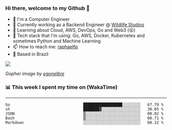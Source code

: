 ### Hi there, welcome to my Github 👋

- 📖 I'm a Computer Engineer
- 🔭 Currently working as a Backend Engineer @ [Wildlife Studios](https://wildlifestudios.com/)
- 🌱 Learning about Cloud, AWS, DevOps, Go and Web3 (😲)
- 🚀 Tech stack that I'm using: Go, AWS, Docker, Kubernetes and sometimes Python and Machine Learning
- 📫 How to reach me: [raphaelfp](https://linkedin.com/in/raphaelfp)
- 🏡 Based in Brazil

![](https://github.com/raphaelfp/gophers/blob/master/.thumb/animation/morning-coffee-3x.gif)

*Gopher image by [egonelbre](https://github.com/egonelbre/)*

### 📊 This week I spent my time on (WakaTime)

---

<!--START_SECTION:waka-->

```text
Go                                █████████████████░░░░░░░░   67.79 %
sh                                ███████▓░░░░░░░░░░░░░░░░░   30.05 %
JSON                              ▒░░░░░░░░░░░░░░░░░░░░░░░░   00.82 %
Bash                              ▒░░░░░░░░░░░░░░░░░░░░░░░░   00.71 %
Markdown                          ░░░░░░░░░░░░░░░░░░░░░░░░░   00.32 %
```

<!--END_SECTION:waka-->
